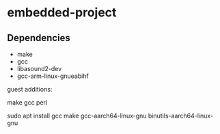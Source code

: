 # embedded-project


## Dependencies

- make
- gcc
- libasound2-dev
- gcc-arm-linux-gnueabihf

guest additions:

make gcc perl

sudo apt install gcc make gcc-aarch64-linux-gnu binutils-aarch64-linux-gnu